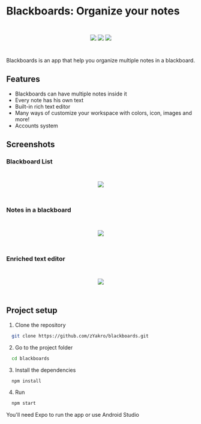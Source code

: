 # Blackboards: Organize your notes

<br>

<div align="center" style="padding: 10px 0" >
  <img src="https://img.shields.io/badge/Expo-0C1222?style=for-the-badge&logo=expo&logoColor=000020" />
  <img src="https://img.shields.io/badge/Tailwind_CSS-38B2AC?style=for-the-badge&logo=tailwind-css&logoColor=white" />
  <img src="https://img.shields.io/badge/Supabase-3FCF8E?style=for-the-badge&logo=expo&logoColor=white" />
</div>

<br>

Blackboards is an app that help you organize multiple notes in a blackboard.

## Features

* Blackboards can have multiple notes inside it
* Every note has his own text
* Built-in rich text editor
* Many ways of customize your workspace with colors, icon, images and more!
* Accounts system

## Screenshots

### Blackboard List 

<br>
<div align="center" style="padding: 10px 0" >
  <img src="https://github.com/user-attachments/assets/21f88bb8-834d-4132-aedb-f3257cb5923d" />
</div>
<br>

### Notes in a blackboard

<br>
<div align="center" style="padding: 10px 0" >
  <img src="https://github.com/user-attachments/assets/08a431ed-c0fb-413e-978e-9b738a3bbb0f" />
</div>
<br>

### Enriched text editor

<br>
<div align="center" style="padding: 10px 0" >
  <img src="https://github.com/user-attachments/assets/3c36f083-8e6c-483f-ac61-9a115bd10585" />
</div>
<br>

## Project setup

1. Clone the repository

```bash
  git clone https://github.com/zYakro/blackboards.git
```

2. Go to the project folder

```bash
  cd blackboards
```

3. Install the dependencies

```bash
  npm install
```

4. Run

```bash
  npm start
```

You'll need Expo to run the app or use Android Studio
